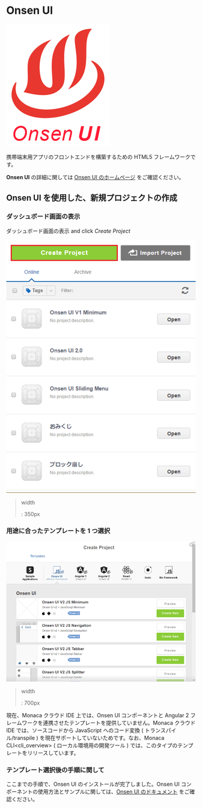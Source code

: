 Onsen UI
========

![](images/with_text.png)

携帯端末用アプリのフロントエンドを構築するための HTML5
フレームワークです。

**Onsen UI** の詳細に関しては [Onsen UI
のホームページ](https://ja.onsen.io) をご確認ください。

Onsen UI を使用した、新規プロジェクトの作成
-------------------------------------------

### ダッシュボード画面の表示

ダッシュボード画面の表示 and click *Create Project*

![image](images/new_project.png)

> width
>
> :   350px
>
### 用途に合ったテンプレートを 1 つ選択

![image](images/choose_template.png)

> width
>
> :   700px
>
<div class="admonition note">

現在、Monaca クラウド IDE 上では、Onsen UI コンポーネントと Angular 2
フレームワークを連携させたテンプレートを提供していません。Monaca
クラウド IDE では、ソースコードから JavaScript へのコード変換 (
トランスパイル/transpile )
を現在サポートしていないためです。なお、Monaca CLI&lt;cli\_overview&gt;
( ローカル環境用の開発ツール )
では、このタイプのテンプレートをリリースしています。

</div>

### テンプレート選択後の手順に関して

ここまでの手順で、Onsen UI のインストールが完了しました。Onsen UI
コンポーネントの使用方法とサンプルに関しては、[Onsen UI
のドキュメント](https://ja.onsen.io/v2/guide/) をご確認ください。
